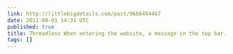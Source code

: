 ```yaml
---
link: http://littlebigdetails.com/post/9666494467
date: 2011-09-01 14:31 UTC
published: true
title: Threadless When entering the website, a message in the top bar...
tags: []
---
```



